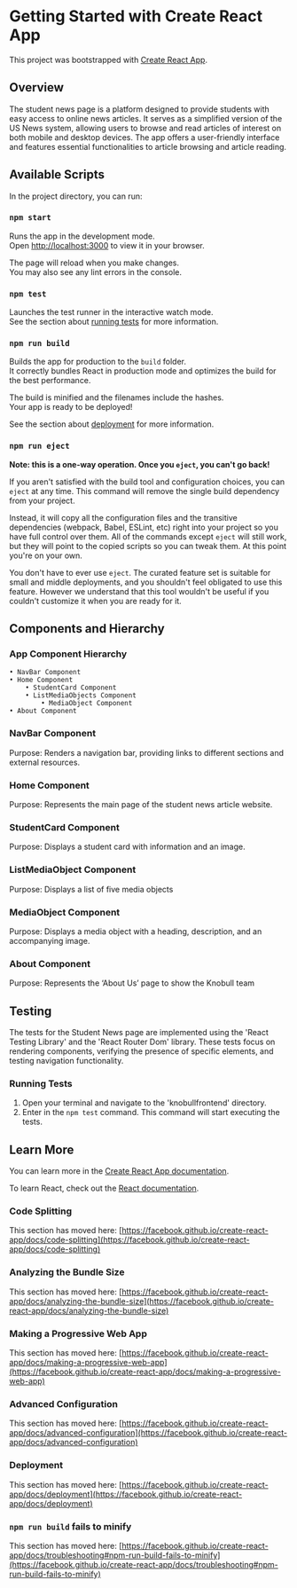 # Getting Started with Create React App

This project was bootstrapped with [Create React App](https://github.com/facebook/create-react-app).

## Overview

The student news page is a platform designed to provide students with easy access to online news articles. It serves as a simplified version of the US News system, allowing users to browse and read articles of interest on both mobile and desktop devices. The app offers a user-friendly interface and features essential functionalities to article browsing and article reading.

## Available Scripts

In the project directory, you can run:

### `npm start`

Runs the app in the development mode.\
Open [http://localhost:3000](http://localhost:3000) to view it in your browser.

The page will reload when you make changes.\
You may also see any lint errors in the console.

### `npm test`

Launches the test runner in the interactive watch mode.\
See the section about [running tests](https://facebook.github.io/create-react-app/docs/running-tests) for more information.

### `npm run build`

Builds the app for production to the `build` folder.\
It correctly bundles React in production mode and optimizes the build for the best performance.

The build is minified and the filenames include the hashes.\
Your app is ready to be deployed!

See the section about [deployment](https://facebook.github.io/create-react-app/docs/deployment) for more information.

### `npm run eject`

**Note: this is a one-way operation. Once you `eject`, you can't go back!**

If you aren't satisfied with the build tool and configuration choices, you can `eject` at any time. This command will remove the single build dependency from your project.

Instead, it will copy all the configuration files and the transitive dependencies (webpack, Babel, ESLint, etc) right into your project so you have full control over them. All of the commands except `eject` will still work, but they will point to the copied scripts so you can tweak them. At this point you're on your own.

You don't have to ever use `eject`. The curated feature set is suitable for small and middle deployments, and you shouldn't feel obligated to use this feature. However we understand that this tool wouldn't be useful if you couldn't customize it when you are ready for it.

## Components and Hierarchy

### App Component Hierarchy

    • NavBar Component
    • Home Component
        • StudentCard Component
        • ListMediaObjects Component
            • MediaObject Component
    • About Component

### NavBar Component

Purpose: Renders a navigation bar, providing links to different sections and external resources.

### Home Component

Purpose: Represents the main page of the student news article website.

### StudentCard Component

Purpose: Displays a student card with information and an image.

### ListMediaObject Component

Purpose: Displays a list of five media objects

### MediaObject Component

Purpose: Displays a media object with a heading, description, and an accompanying image.

### About Component

Purpose: Represents the ‘About Us’ page to show the Knobull team

## Testing

The tests for the Student News page are implemented using the 'React Testing Library' and the 'React Router Dom' library. These tests focus on rendering components, verifying the presence of specific elements, and testing navigation functionality.

### Running Tests

1. Open your terminal and navigate to the 'knobullfrontend' directory.
2. Enter in the `npm test` command.
This command will start executing the tests.

## Learn More

You can learn more in the [Create React App documentation](https://facebook.github.io/create-react-app/docs/getting-started).

To learn React, check out the [React documentation](https://reactjs.org/).

### Code Splitting

This section has moved here: [https://facebook.github.io/create-react-app/docs/code-splitting](https://facebook.github.io/create-react-app/docs/code-splitting)

### Analyzing the Bundle Size

This section has moved here: [https://facebook.github.io/create-react-app/docs/analyzing-the-bundle-size](https://facebook.github.io/create-react-app/docs/analyzing-the-bundle-size)

### Making a Progressive Web App

This section has moved here: [https://facebook.github.io/create-react-app/docs/making-a-progressive-web-app](https://facebook.github.io/create-react-app/docs/making-a-progressive-web-app)

### Advanced Configuration

This section has moved here: [https://facebook.github.io/create-react-app/docs/advanced-configuration](https://facebook.github.io/create-react-app/docs/advanced-configuration)

### Deployment

This section has moved here: [https://facebook.github.io/create-react-app/docs/deployment](https://facebook.github.io/create-react-app/docs/deployment)

### `npm run build` fails to minify

This section has moved here: [https://facebook.github.io/create-react-app/docs/troubleshooting#npm-run-build-fails-to-minify](https://facebook.github.io/create-react-app/docs/troubleshooting#npm-run-build-fails-to-minify)
